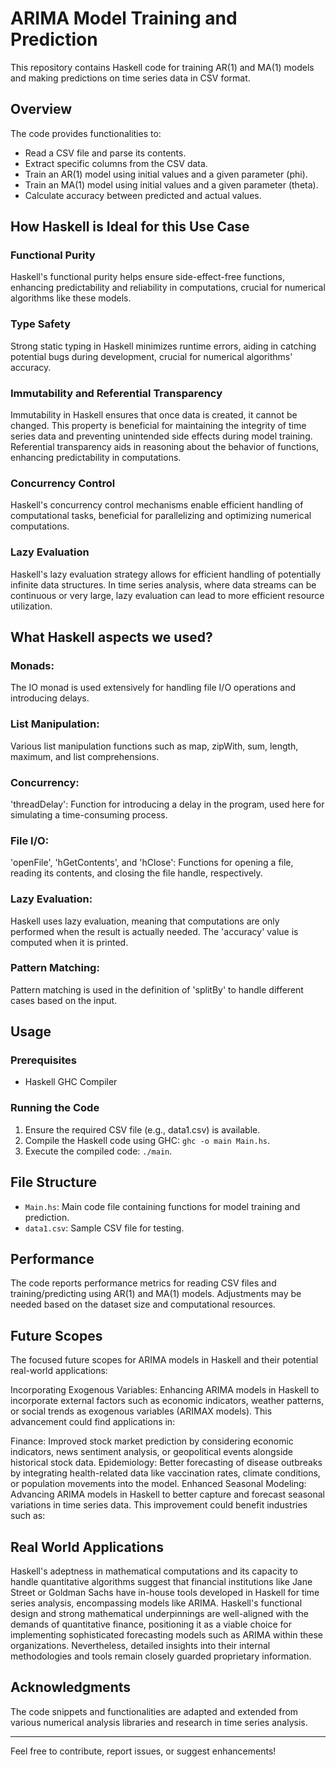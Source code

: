 # ARIMA Model Training and Prediction

This repository contains Haskell code for training AR(1) and MA(1) models and making predictions on time series data in CSV format.

## Overview

The code provides functionalities to:
- Read a CSV file and parse its contents.
- Extract specific columns from the CSV data.
- Train an AR(1) model using initial values and a given parameter (phi).
- Train an MA(1) model using initial values and a given parameter (theta).
- Calculate accuracy between predicted and actual values.

## How Haskell is Ideal for this Use Case

### Functional Purity
Haskell's functional purity helps ensure side-effect-free functions, enhancing predictability and reliability in computations, crucial for numerical algorithms like these models.

### Type Safety
Strong static typing in Haskell minimizes runtime errors, aiding in catching potential bugs during development, crucial for numerical algorithms' accuracy.

### Immutability and Referential Transparency
Immutability in Haskell ensures that once data is created, it cannot be changed. This property is beneficial for maintaining the integrity of time series data and preventing unintended side effects during model training. Referential transparency aids in reasoning about the behavior of functions, enhancing predictability in computations.

### Concurrency Control
Haskell's concurrency control mechanisms enable efficient handling of computational tasks, beneficial for parallelizing and optimizing numerical computations.

### Lazy Evaluation
Haskell's lazy evaluation strategy allows for efficient handling of potentially infinite data structures. In time series analysis, where data streams can be continuous or very large, lazy evaluation can lead to more efficient resource utilization.

## What Haskell aspects we used?

### Monads: 
The IO monad is used extensively for handling file I/O operations and introducing delays.

### List Manipulation: 
Various list manipulation functions such as map, zipWith, sum, length, maximum, and list comprehensions.

### Concurrency: 
'threadDelay': Function for introducing a delay in the program, used here for simulating a time-consuming process.

### File I/O: 
'openFile', 'hGetContents', and 'hClose': Functions for opening a file, reading its contents, and closing the file handle, respectively.

### Lazy Evaluation: 
Haskell uses lazy evaluation, meaning that computations are only performed when the result is actually needed. The 'accuracy' value is computed when it is printed.

### Pattern Matching: 
Pattern matching is used in the definition of 'splitBy' to handle different cases based on the input.


## Usage

### Prerequisites
- Haskell GHC Compiler

### Running the Code
1. Ensure the required CSV file (e.g., data1.csv) is available.
2. Compile the Haskell code using GHC: `ghc -o main Main.hs`.
3. Execute the compiled code: `./main`.

## File Structure

- `Main.hs`: Main code file containing functions for model training and prediction.
- `data1.csv`: Sample CSV file for testing.

## Performance

The code reports performance metrics for reading CSV files and training/predicting using AR(1) and MA(1) models. Adjustments may be needed based on the dataset size and computational resources.

## Future Scopes

The focused future scopes for ARIMA models in Haskell and their potential real-world applications:

Incorporating Exogenous Variables:
Enhancing ARIMA models in Haskell to incorporate external factors such as economic indicators, weather patterns, or social trends as exogenous variables (ARIMAX models). This advancement could find applications in:

Finance: Improved stock market prediction by considering economic indicators, news sentiment analysis, or geopolitical events alongside historical stock data.
Epidemiology: Better forecasting of disease outbreaks by integrating health-related data like vaccination rates, climate conditions, or population movements into the model.
Enhanced Seasonal Modeling:
Advancing ARIMA models in Haskell to better capture and forecast seasonal variations in time series data. This improvement could benefit industries such as:

## Real World Applications

Haskell's adeptness in mathematical computations and its capacity to handle quantitative algorithms suggest that financial institutions like Jane Street or Goldman Sachs have in-house tools developed in Haskell for time series analysis, encompassing models like ARIMA. Haskell's functional design and strong mathematical underpinnings are well-aligned with the demands of quantitative finance, positioning it as a viable choice for implementing sophisticated forecasting models such as ARIMA within these organizations. Nevertheless, detailed insights into their internal methodologies and tools remain closely guarded proprietary information.

## Acknowledgments

The code snippets and functionalities are adapted and extended from various numerical analysis libraries and research in time series analysis.

---

Feel free to contribute, report issues, or suggest enhancements!
